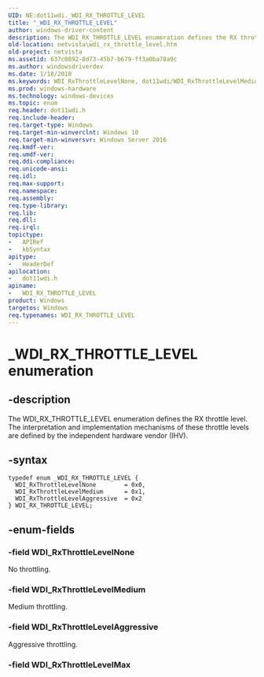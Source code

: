 ```yaml
---
UID: NE:dot11wdi._WDI_RX_THROTTLE_LEVEL
title: "_WDI_RX_THROTTLE_LEVEL"
author: windows-driver-content
description: The WDI_RX_THROTTLE_LEVEL enumeration defines the RX throttle level. The interpretation and implementation mechanisms of these throttle levels are defined by the independent hardware vendor (IHV).
old-location: netvista\wdi_rx_throttle_level.htm
old-project: netvista
ms.assetid: 637c0892-8d73-45b7-b679-ff3a0ba78a9c
ms.author: windowsdriverdev
ms.date: 1/18/2018
ms.keywords: WDI_RxThrottleLevelNone, dot11wdi/WDI_RxThrottleLevelMedium, _WDI_RX_THROTTLE_LEVEL, WDI_RX_THROTTLE_LEVEL enumeration [Network Drivers Starting with Windows Vista], dot11wdi/WDI_RX_THROTTLE_LEVEL, netvista.wifi_rx_throttle_level, dot11wdi/WDI_RxThrottleLevelAggressive, WDI_RX_THROTTLE_LEVEL, WDI_RxThrottleLevelAggressive, dot11wdi/WDI_RxThrottleLevelNone, netvista.wdi_rx_throttle_level, WDI_RxThrottleLevelMedium
ms.prod: windows-hardware
ms.technology: windows-devices
ms.topic: enum
req.header: dot11wdi.h
req.include-header: 
req.target-type: Windows
req.target-min-winverclnt: Windows 10
req.target-min-winversvr: Windows Server 2016
req.kmdf-ver: 
req.umdf-ver: 
req.ddi-compliance: 
req.unicode-ansi: 
req.idl: 
req.max-support: 
req.namespace: 
req.assembly: 
req.type-library: 
req.lib: 
req.dll: 
req.irql: 
topictype:
-	APIRef
-	kbSyntax
apitype:
-	HeaderDef
apilocation:
-	dot11wdi.h
apiname:
-	WDI_RX_THROTTLE_LEVEL
product: Windows
targetos: Windows
req.typenames: WDI_RX_THROTTLE_LEVEL
---
```


# _WDI_RX_THROTTLE_LEVEL enumeration


## -description


The WDI_RX_THROTTLE_LEVEL enumeration defines the RX throttle level. The interpretation and implementation mechanisms of these throttle levels are defined by the independent hardware vendor (IHV).


## -syntax


````
typedef enum _WDI_RX_THROTTLE_LEVEL { 
  WDI_RxThrottleLevelNone        = 0x0,
  WDI_RxThrottleLevelMedium      = 0x1,
  WDI_RxThrottleLevelAggressive  = 0x2
} WDI_RX_THROTTLE_LEVEL;
````


## -enum-fields




### -field WDI_RxThrottleLevelNone

No throttling.


### -field WDI_RxThrottleLevelMedium

Medium throttling.


### -field WDI_RxThrottleLevelAggressive

Aggressive throttling.


### -field WDI_RxThrottleLevelMax



